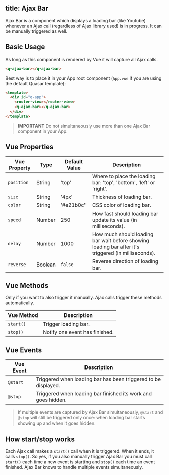 title: Ajax Bar
---
Ajax Bar is a component which displays a loading bar (like Youtube) whenever an Ajax call (regardless of Ajax library used) is in progress. It can be manually triggered as well.
<input type="hidden" data-fullpage-demo="web-components/ajax-bar">

## Basic Usage
As long as this component is rendered by Vue it will capture all Ajax calls.
``` html
<q-ajax-bar></q-ajax-bar>
```

Best way is to place it in your App root component (`App.vue` if you are using the default Quasar template):
``` html
<template>
  <div id="q-app">
    <router-view></router-view>
    <q-ajax-bar></q-ajax-bar>
  </div>
</template>
```

> **IMPORTANT**
> Do not simultaneously use more than one Ajax Bar component in your App.

## Vue Properties
| Vue Property | Type | Default Value | Description |
| --- | --- | --- | --- |
| `position` | String | 'top' | Where to place the loading bar: 'top', 'bottom', 'left' or 'right'. |
| `size` | String | '4px' | Thickness of loading bar. |
| `color` | String | '#e21b0c' | CSS color of loading bar. |
| `speed` | Number | 250 | How fast should loading bar update its value (in milliseconds). |
| `delay` | Number | 1000 | How much should loading bar wait before showing loading bar after it's triggered (in milliseconds). |
| `reverse` | Boolean | `false` | Reverse direction of loading bar. |

## Vue Methods
Only if you want to also trigger it manually. Ajax calls trigger these methods automatically.

| Vue Method | Description |
| --- | --- |
| `start()` | Trigger loading bar. |
| `stop()` | Notify one event has finished. |

## Vue Events
| Vue Event | Description |
| --- | --- |
| `@start` | Triggered when loading bar has been triggered to be displayed. |
| `@stop` | Triggered when loading bar finished its work and goes hidden. |

> If multiple events are captured by Ajax Bar simultaneously, `@start` and `@stop` will still be triggered only once: when loading bar starts showing up and when it goes hidden.

## How start/stop works
Each Ajax call makes a `start()` call when it is triggered. When it ends, it calls `stop()`. So yes, if you also manually trigger Ajax Bar you must call `start()` each time a new event is starting and `stop()` each time an event finished. Ajax Bar knows to handle multiple events simultaneously.
